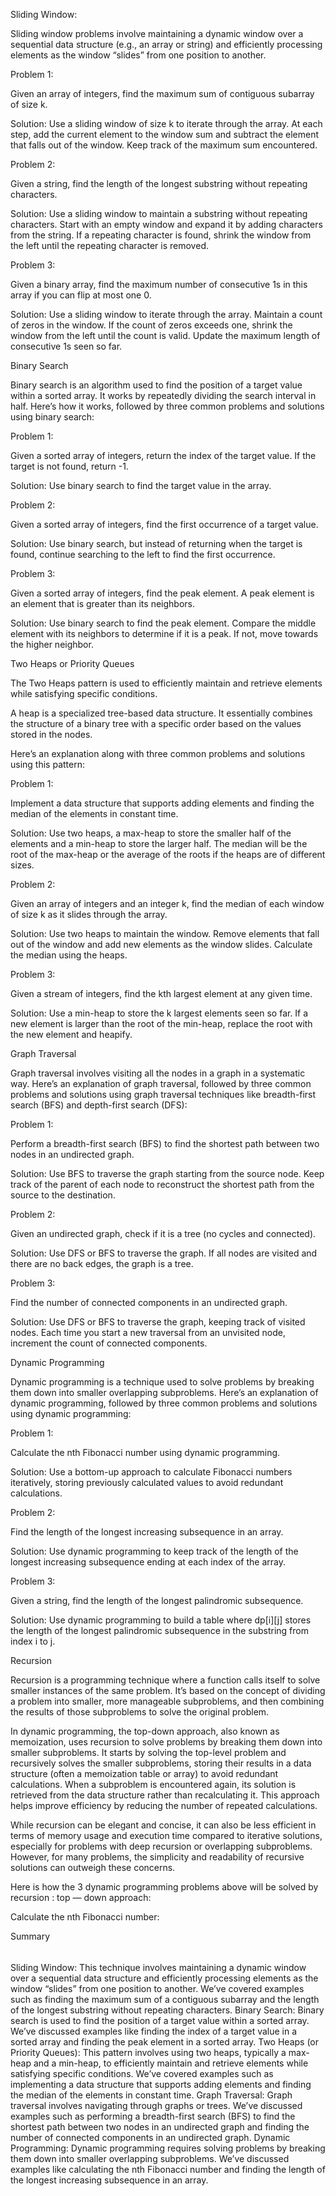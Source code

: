 Sliding Window:

Sliding window problems involve maintaining 
a dynamic window over a sequential data structure 
(e.g., an array or string) and efficiently 
processing elements as the window “slides” 
from one position to another.

Problem 1:

Given an array of integers, 
find the maximum sum of contiguous subarray of size k.

Solution: Use a sliding window of size k to iterate 
through the array. At each step, add the current 
element to the window sum and subtract the element 
that falls out of the window. Keep track of the 
maximum sum encountered.


Problem 2:

Given a string, find the length of the longest 
substring without repeating characters.

Solution: Use a sliding window to maintain a 
substring without repeating characters. 
Start with an empty window and expand it by 
adding characters from the string. 
If a repeating character is found, 
shrink the window from the left until 
the repeating character is removed.


Problem 3:

Given a binary array, find the maximum number of consecutive 1s in this array if you can flip at most one 0.

Solution: Use a sliding window to iterate through the array. Maintain a count of zeros in the window. If the count of zeros exceeds one, shrink the window from the left until the count is valid. Update the maximum length of consecutive 1s seen so far.


Binary Search

Binary search is an algorithm used to find the position of a target value within a sorted array. It works by repeatedly dividing the search interval in half. Here’s how it works, followed by three common problems and solutions using binary search:

Problem 1:

Given a sorted array of integers, return the index of the target value. If the target is not found, return -1.

Solution: Use binary search to find the target value in the array.

Problem 2:

Given a sorted array of integers, find the first occurrence of a target value.

Solution: Use binary search, but instead of returning when the target is found, continue searching to the left to find the first occurrence.

Problem 3:

Given a sorted array of integers, find the peak element. A peak element is an element that is greater than its neighbors.

Solution: Use binary search to find the peak element. Compare the middle element with its neighbors to determine if it is a peak. If not, move towards the higher neighbor.




Two Heaps or Priority Queues

The Two Heaps pattern is used to efficiently maintain and retrieve elements while satisfying specific conditions.

A heap is a specialized tree-based data structure. It essentially combines the structure of a binary tree with a specific order based on the values stored in the nodes.

Here’s an explanation along with three common problems and solutions using this pattern:

Problem 1:

Implement a data structure that supports adding elements and finding the median of the elements in constant time.

Solution: Use two heaps, a max-heap to store the smaller half of the elements and a min-heap to store the larger half. The median will be the root of the max-heap or the average of the roots if the heaps are of different sizes.

Problem 2:

Given an array of integers and an integer k, find the median of each window of size k as it slides through the array.

Solution: Use two heaps to maintain the window. Remove elements that fall out of the window and add new elements as the window slides. Calculate the median using the heaps.

Problem 3:

Given a stream of integers, find the kth largest element at any given time.

Solution: Use a min-heap to store the k largest elements seen so far. If a new element is larger than the root of the min-heap, replace the root with the new element and heapify.


Graph Traversal

Graph traversal involves visiting all the nodes in a graph in a systematic way. Here’s an explanation of graph traversal, followed by three common problems and solutions using graph traversal techniques like breadth-first search (BFS) and depth-first search (DFS):

Problem 1:

Perform a breadth-first search (BFS) to find the shortest path between two nodes in an undirected graph.

Solution: Use BFS to traverse the graph starting from the source node. Keep track of the parent of each node to reconstruct the shortest path from the source to the destination.

Problem 2:

Given an undirected graph, check if it is a tree (no cycles and connected).

Solution: Use DFS or BFS to traverse the graph. If all nodes are visited and there are no back edges, the graph is a tree.


Problem 3:

Find the number of connected components in an undirected graph.

Solution: Use DFS or BFS to traverse the graph, keeping track of visited nodes. Each time you start a new traversal from an unvisited node, increment the count of connected components.


Dynamic Programming

Dynamic programming is a technique used to solve problems by breaking them down into smaller overlapping subproblems. Here’s an explanation of dynamic programming, followed by three common problems and solutions using dynamic programming:

Problem 1:

Calculate the nth Fibonacci number using dynamic programming.

Solution: Use a bottom-up approach to calculate Fibonacci numbers iteratively, storing previously calculated values to avoid redundant calculations.

Problem 2:

Find the length of the longest increasing subsequence in an array.

Solution: Use dynamic programming to keep track of the length of the longest increasing subsequence ending at each index of the array.

Problem 3:

Given a string, find the length of the longest palindromic subsequence.

Solution: Use dynamic programming to build a table where dp[i][j] stores the length of the longest palindromic subsequence in the substring from index i to j.


Recursion

Recursion is a programming technique where a function calls itself to solve smaller instances of the same problem. It’s based on the concept of dividing a problem into smaller, more manageable subproblems, and then combining the results of those subproblems to solve the original problem.

In dynamic programming, the top-down approach, also known as memoization, uses recursion to solve problems by breaking them down into smaller subproblems. It starts by solving the top-level problem and recursively solves the smaller subproblems, storing their results in a data structure (often a memoization table or array) to avoid redundant calculations. When a subproblem is encountered again, its solution is retrieved from the data structure rather than recalculating it. This approach helps improve efficiency by reducing the number of repeated calculations.

While recursion can be elegant and concise, it can also be less efficient in terms of memory usage and execution time compared to iterative solutions, especially for problems with deep recursion or overlapping subproblems. However, for many problems, the simplicity and readability of recursive solutions can outweigh these concerns.

Here is how the 3 dynamic programming problems above will be solved by recursion : top — down approach:

Calculate the nth Fibonacci number:





Summary
###### ####
Sliding Window: This technique involves maintaining a dynamic window over a sequential data structure and efficiently processing elements as the window “slides” from one position to another. We’ve covered examples such as finding the maximum sum of a contiguous subarray and the length of the longest substring without repeating characters.
Binary Search: Binary search is used to find the position of a target value within a sorted array. We’ve discussed examples like finding the index of a target value in a sorted array and finding the peak element in a sorted array.
Two Heaps (or Priority Queues): This pattern involves using two heaps, typically a max-heap and a min-heap, to efficiently maintain and retrieve elements while satisfying specific conditions. We’ve covered examples such as implementing a data structure that supports adding elements and finding the median of the elements in constant time.
Graph Traversal: Graph traversal involves navigating through graphs or trees. We’ve discussed examples such as performing a breadth-first search (BFS) to find the shortest path between two nodes in an undirected graph and finding the number of connected components in an undirected graph.
Dynamic Programming: Dynamic programming requires solving problems by breaking them down into smaller overlapping subproblems. We’ve discussed examples like calculating the nth Fibonacci number and finding the length of the longest increasing subsequence in an array.